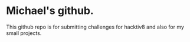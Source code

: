 # Michael's github.
This github repo is for submitting challenges for hacktiv8 and also for my small projects.
